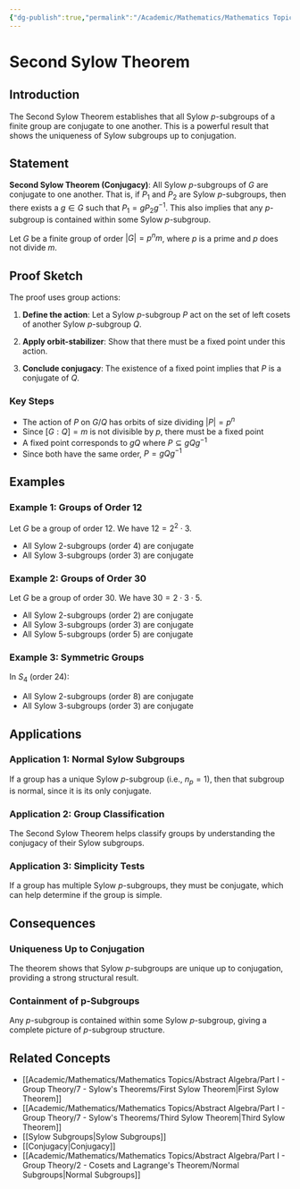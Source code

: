 ```yaml
---
{"dg-publish":true,"permalink":"/Academic/Mathematics/Mathematics Topics/Abstract Algebra/Part I - Group Theory/7 - Sylow's Theorems/Second Sylow Theorem/"}
---
```



# Second Sylow Theorem

## Introduction

The Second Sylow Theorem establishes that all Sylow $p$-subgroups of a finite group are conjugate to one another. This is a powerful result that shows the uniqueness of Sylow subgroups up to conjugation.

## Statement

**Second Sylow Theorem (Conjugacy)**: All Sylow $p$-subgroups of $G$ are conjugate to one another. That is, if $P_1$ and $P_2$ are Sylow $p$-subgroups, then there exists a $g \in G$ such that $P_1 = gP_2g^{-1}$. This also implies that any $p$-subgroup is contained within some Sylow $p$-subgroup.

Let $G$ be a finite group of order $|G| = p^n m$, where $p$ is a prime and $p$ does not divide $m$.

## Proof Sketch

The proof uses group actions:

1. **Define the action**: Let a Sylow $p$-subgroup $P$ act on the set of left cosets of another Sylow $p$-subgroup $Q$.

2. **Apply orbit-stabilizer**: Show that there must be a fixed point under this action.

3. **Conclude conjugacy**: The existence of a fixed point implies that $P$ is a conjugate of $Q$.

### Key Steps

- The action of $P$ on $G/Q$ has orbits of size dividing $|P| = p^n$
- Since $[G:Q] = m$ is not divisible by $p$, there must be a fixed point
- A fixed point corresponds to $gQ$ where $P \subseteq gQg^{-1}$
- Since both have the same order, $P = gQg^{-1}$

## Examples

### Example 1: Groups of Order 12

Let $G$ be a group of order 12. We have $12 = 2^2 \cdot 3$.

- All Sylow 2-subgroups (order 4) are conjugate
- All Sylow 3-subgroups (order 3) are conjugate

### Example 2: Groups of Order 30

Let $G$ be a group of order 30. We have $30 = 2 \cdot 3 \cdot 5$.

- All Sylow 2-subgroups (order 2) are conjugate
- All Sylow 3-subgroups (order 3) are conjugate
- All Sylow 5-subgroups (order 5) are conjugate

### Example 3: Symmetric Groups

In $S_4$ (order 24):
- All Sylow 2-subgroups (order 8) are conjugate
- All Sylow 3-subgroups (order 3) are conjugate

## Applications

### Application 1: Normal Sylow Subgroups

If a group has a unique Sylow $p$-subgroup (i.e., $n_p = 1$), then that subgroup is normal, since it is its only conjugate.

### Application 2: Group Classification

The Second Sylow Theorem helps classify groups by understanding the conjugacy of their Sylow subgroups.

### Application 3: Simplicity Tests

If a group has multiple Sylow $p$-subgroups, they must be conjugate, which can help determine if the group is simple.

## Consequences

### Uniqueness Up to Conjugation

The theorem shows that Sylow $p$-subgroups are unique up to conjugation, providing a strong structural result.

### Containment of p-Subgroups

Any $p$-subgroup is contained within some Sylow $p$-subgroup, giving a complete picture of $p$-subgroup structure.

## Related Concepts

- [[Academic/Mathematics/Mathematics Topics/Abstract Algebra/Part I - Group Theory/7 - Sylow's Theorems/First Sylow Theorem\|First Sylow Theorem]]
- [[Academic/Mathematics/Mathematics Topics/Abstract Algebra/Part I - Group Theory/7 - Sylow's Theorems/Third Sylow Theorem\|Third Sylow Theorem]]
- [[Sylow Subgroups\|Sylow Subgroups]]
- [[Conjugacy\|Conjugacy]]
- [[Academic/Mathematics/Mathematics Topics/Abstract Algebra/Part I - Group Theory/2 - Cosets and Lagrange's Theorem/Normal Subgroups\|Normal Subgroups]] 